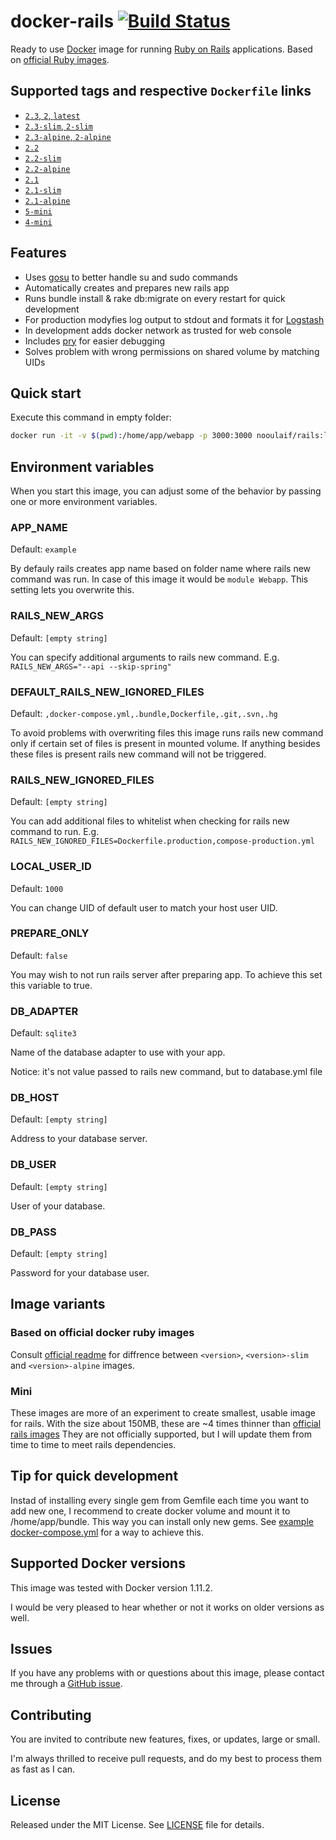 # docker-rails [![Build Status](https://travis-ci.org/nooulaif/docker-rails.svg?branch=travis-ci)](https://travis-ci.org/nooulaif/docker-rails)

Ready to use [Docker](https://www.docker.com/) image for running [Ruby on Rails](http://rubyonrails.org/) applications.
Based on [official Ruby images](https://hub.docker.com/_/ruby/).

## Supported tags and respective `Dockerfile` links

- [`2.3`, `2`, `latest`](https://github.com/nooulaif/docker-rails/blob/master/Dockerfile.2.3)
- [`2.3-slim`, `2-slim`](https://github.com/nooulaif/docker-rails/blob/master/Dockerfile.2.3-slim)
- [`2.3-alpine`, `2-alpine`](https://github.com/nooulaif/docker-rails/blob/master/Dockerfile.2.3-alpine)
- [`2.2`](https://github.com/nooulaif/docker-rails/blob/master/Dockerfile.2.2)
- [`2.2-slim`](https://github.com/nooulaif/docker-rails/blob/master/Dockerfile.2.2-slim)
- [`2.2-alpine`](https://github.com/nooulaif/docker-rails/blob/master/Dockerfile.2.2-alpine)
- [`2.1`](https://github.com/nooulaif/docker-rails/blob/master/Dockerfile.2.1)
- [`2.1-slim`](https://github.com/nooulaif/docker-rails/blob/master/Dockerfile.2.1-slim)
- [`2.1-alpine`](https://github.com/nooulaif/docker-rails/blob/master/Dockerfile.2.1-alpine)
- [`5-mini`](https://github.com/nooulaif/docker-rails/blob/master/Dockerfile.5-mini)
- [`4-mini`](https://github.com/nooulaif/docker-rails/blob/master/Dockerfile.4-mini)

## Features
- Uses [gosu](https://github.com/tianon/gosu) to better handle su and sudo commands
- Automatically creates and prepares new rails app
- Runs bundle install & rake db:migrate on every restart for quick development
- For production modyfies log output to stdout and formats it for [Logstash](https://www.elastic.co/products/logstash)
- In development adds docker network as trusted for web console
- Includes [pry](http://pryrepl.org/) for easier debugging
- Solves problem with wrong permissions on shared volume by matching UIDs

## Quick start
Execute this command in empty folder:
```bash
docker run -it -v $(pwd):/home/app/webapp -p 3000:3000 nooulaif/rails:latest
```

## Environment variables

When you start this image, you can adjust some of the behavior
by passing one or more environment variables.

### APP_NAME

Default: `example`

By defauly rails creates app name based on folder name where rails new command
was run. In case of this image it would be `module Webapp`. This setting lets
you overwrite this.

### RAILS_NEW_ARGS

Default: `[empty string]`

You can specify additional arguments to rails new command.
E.g. `RAILS_NEW_ARGS="--api --skip-spring"`

### DEFAULT_RAILS_NEW_IGNORED_FILES

Default: `,docker-compose.yml,.bundle,Dockerfile,.git,.svn,.hg`

To avoid problems with overwriting files this image runs rails new command only
if certain set of files is present in mounted volume. If anything besides these
files is present rails new command will not be triggered.

### RAILS_NEW_IGNORED_FILES

Default: `[empty string]`

You can add additional files to whitelist when checking for rails new command
to run. E.g. `RAILS_NEW_IGNORED_FILES=Dockerfile.production,compose-production.yml`

### LOCAL_USER_ID

Default: `1000`

You can change UID of default user to match your host user UID.

### PREPARE_ONLY

Default: `false`

You may wish to not run rails server after preparing app. To achieve this set
this variable to true.

### DB_ADAPTER

Default: `sqlite3`

Name of the database adapter to use with your app.

Notice: it's not value passed to rails new command, but to database.yml file

### DB_HOST

Default: `[empty string]`

Address to your database server.

### DB_USER

Default: `[empty string]`

User of your database.

### DB_PASS

Default: `[empty string]`

Password for your database user.

## Image variants

### Based on official docker ruby images
Consult [official readme](https://hub.docker.com/_/ruby/) for diffrence between
`<version>`, `<version>-slim` and `<version>-alpine` images.

### Mini
These images are more of an experiment to create smallest, usable image for rails.
With the size about 150MB, these are ~4 times thinner than [official rails images](https://hub.docker.com/_/rails/)
They are not officially supported, but I will update them from time to time to
meet rails dependencies.

## Tip for quick development
Instad of installing every single gem from Gemfile each time you want to add new one,
I recommend to create docker volume and mount it to /home/app/bundle.
This way you can install only new gems.
See [example docker-compose.yml](https://github.com/nooulaif/docker-rails/blob/master/example-compose.yml)
for a way to achieve this.

## Supported Docker versions
This image was tested with Docker version 1.11.2.

I would be very pleased to hear whether or not it works on older versions as well.

## Issues
If you have any problems with or questions about this image, please contact me through a [GitHub issue](https://github.com/nooulaif/docker-rails/issues).

## Contributing
You are invited to contribute new features, fixes, or updates, large or small.

I'm always thrilled to receive pull requests, and do my best to process them as fast as I can.

## License
Released under the MIT License. See [LICENSE](https://github.com/nooulaif/docker-rails/blob/master/LICENSE) file for details.

